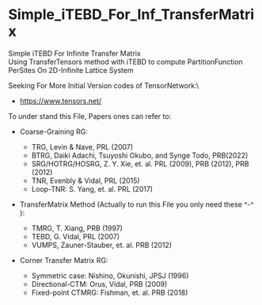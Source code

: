 # Simple_iTEBD_For_Inf_TransferMatrix
Simple iTEBD For Infinite Transfer Matrix\
Using TransferTensors method with iTEBD to compute PartitionFunction PerSites On 2D-Infinite Lattice System 

Seeking For More Initial Version codes of TensorNetwork:\
- https://www.tensors.net/

To under stand this File, Papers ones can refer to:

- Coarse-Graining RG: 
    * TRG, Levin & Nave, PRL (2007)
    * BTRG, Daiki Adachi, Tsuyoshi Okubo, and Synge Todo, PRB(2022)
    * SRG/HOTRG/HOSRG, Z. Y. Xie, et. al. PRL (2009), PRB (2012), PRB (2012)
    * TNR, Evenbly & Vidal, PRL (2015)
    * Loop-TNR: S. Yang, et. al. PRL (2017)
      
- TransferMatrix Method (Actually to run this File you only need these ^-^ ):
    * TMRG, T. Xiang, PRB (1997) 
    * TEBD, G. Vidal, PRL (2007) 
    * VUMPS, Zauner-Stauber, et. al. PRB (2012)
      
- Corner Transfer Matrix RG:
    * Symmetric case: Nishino, Okunishi, JPSJ (1996)
    * Directional-CTM: Orus, Vidal, PRB (2009)
    * Fixed-point CTMRG: Fishman, et. al. PRB (2018)
